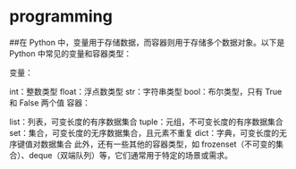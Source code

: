 # programming
##在 Python 中，变量用于存储数据，而容器则用于存储多个数据对象。以下是 Python 中常见的变量和容器类型：

变量：

int：整数类型
float：浮点数类型
str：字符串类型
bool：布尔类型，只有 True 和 False 两个值
容器：

list：列表，可变长度的有序数据集合
tuple：元组，不可变长度的有序数据集合
set：集合，可变长度的无序数据集合，且元素不重复
dict：字典，可变长度的无序键值对数据集合
此外，还有一些其他的容器类型，如 frozenset（不可变的集合）、deque（双端队列）等，它们通常用于特定的场景或需求。
